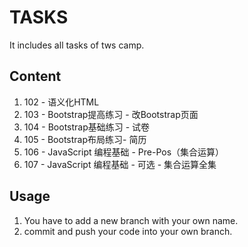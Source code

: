# TASKS
It includes all tasks of tws camp.

## Content
1. 102 - 语义化HTML
2. 103 - Bootstrap提高练习 - 改Bootstrap页面
3. 104 - Bootstrap基础练习 - 试卷
4. 105 - Bootstrap布局练习- 简历
5. 106 - JavaScript 编程基础 - Pre-Pos（集合运算）
6. 107 - JavaScript 编程基础 - 可选 - 集合运算全集

## Usage
1. You have to add a new branch with your own name.
2. commit and push your code into your own branch.
